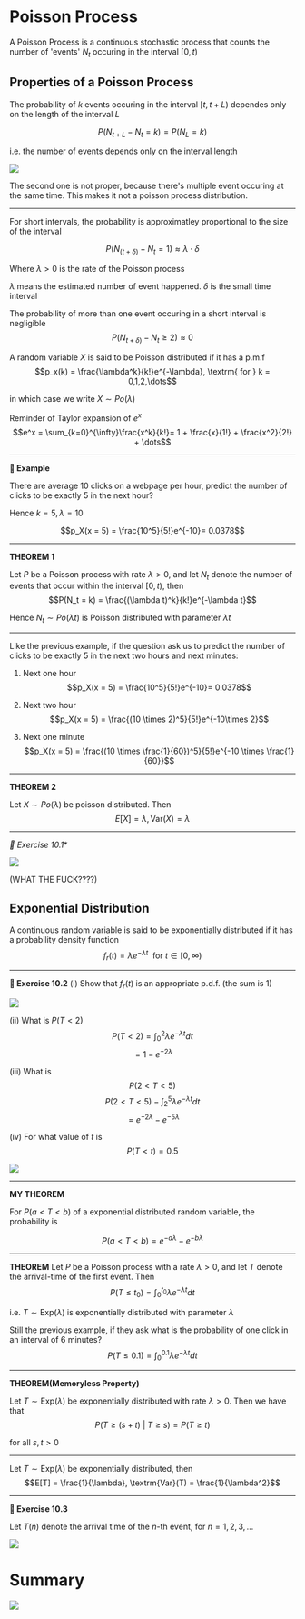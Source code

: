 # Poisson Process
A Poisson Process is a continuous stochastic process that counts the number of 'events' $N_t$ occuring in the interval $[0,t)$

## Properties of a Poisson Process
The probability of $k$ events occuring in the interval $[t, t+L)$ dependes only on the length of the interval $L$

$$P(N_{t+L} - N_t = k) = P(N_L = k)$$

i.e. the number of events depends only on the interval length

![](./assets/imgs/10-poissonsproper.png)

The second one is not proper, because there's multiple event occuring at the same time. This makes it not a poisson process distribution.

---

For short intervals, the probability is approximatley proportional to the size of the interval

$$P(N_{(t+\delta)} - N_t = 1) \approx \lambda \cdot \delta$$

Where $\lambda > 0$ is the rate of the Poisson process

$\lambda$ means the estimated number of event happened. $\delta$ is the small time interval

The probability of more than one event occuring in a short interval is negligible
$$P(N_{t+\delta)} - N_t \geq 2)\approx 0$$

A random variable $X$ is said to be Poisson distributed if it has a p.m.f
$$p_x(k) = \frac{\lambda^k}{k!}e^{-\lambda}, \textrm{ for } k = 0,1,2,\dots$$

in which case we write $X \sim Po(\lambda)$

Reminder of Taylor expansion of $e^x$
$$e^x = \sum_{k=0}^{\infty}\frac{x^k}{k!}= 1 + \frac{x}{1!} + \frac{x^2}{2!} + \dots$$

----
**:smoking: Example**

There are average 10 clicks on a webpage per hour, predict the number of clicks to be exactly 5 in the next hour?

Hence $k=5, \lambda = 10$

$$p_X(x = 5) = \frac{10^5}{5!}e^{-10}= 0.0378$$

----

**THEOREM 1**

Let $P$ be a Poisson process with rate $\lambda > 0$, and let $N_t$ denote the number of events that occur within the interval $[0,t)$, then 
$$P(N_t = k) = \frac{(\lambda t)^k}{k!}e^{-\lambda t}$$

Hence $N_t \sim Po(\lambda t)$ is Poisson distributed with parameter $\lambda t$

----

Like the previous example, if the question ask us to predict the number of clicks to be exactly 5 in the next two hours and next minutes:

1. Next one hour
$$p_X(x = 5) = \frac{10^5}{5!}e^{-10}= 0.0378$$

2. Next two hour
$$p_X(x = 5) = \frac{(10 \times 2)^5}{5!}e^{-10\times 2}$$

3. Next one minute
$$p_X(x = 5) = \frac{(10 \times \frac{1}{60})^5}{5!}e^{-10 \times \frac{1}{60}}$$

----
**THEOREM 2**

Let $X \sim Po(\lambda)$ be poisson distributed. Then
$$E[X] = \lambda, \textrm{Var}(X) = \lambda$$

----
*:smoking: Exercise 10.1**

![](./assets/imgs/10-exercise101.png)

(WHAT THE FUCK????)

## Exponential Distribution
A continuous random variable is said to be exponentially distributed if it has a probability density function 
$$f_r(t) = \lambda e^{-\lambda t}\ \textrm{ for }t \in [0, \infty)$$

----
**:smoking: Exercise 10.2** 
(i) Show that $f_r(t)$ is an appropriate p.d.f. (the sum is 1)

![](./assets/imgs/10-exercise1021solution.png)

(ii) What is $P(T <2)$
$$P(T<2) = \int_{0}^{2}\lambda e^{-\lambda t}dt$$ 
$$ = 1-e^{-2\lambda}$$

(iii) What is $$P(2<T<5)$$
$$P(2<T<5) - \int_{2}^{5}\lambda e^{-\lambda t}dt$$
$$= e^{-2\lambda}-e^{-5\lambda}$$

(iv) For what value of $t$ is $$P(T<t) = 0.5$$

![](./assets/imgs/10-exercise1022solution.png)

----
**MY THEOREM**

For $P(a<T<b)$ of a exponential distributed random variable, the probability is

$$P(a<T<b) = e^{-a\lambda} - e^{-b\lambda}$$

----
**THEOREM**
Let $P$ be a Poisson process with a rate $\lambda > 0$, and let $T$ denote the arrival-time of the first event. Then
$$P(T \leq t_0) = \int_{0}^{t_0}\lambda e^{-\lambda t}dt$$

i.e. $T \sim \textrm{Exp}(\lambda)$ is exponentially distributed with parameter $\lambda$

Still the previous example, if they ask what is the probability of one click in an interval of 6 minutes?
$$P(T \leq 0.1) = \int_{0}^{0.1}\lambda e^{-\lambda t}dt$$

----
**THEOREM(Memoryless Property)**

Let $T\sim \textrm{Exp}(\lambda)$ be exponentially distributed with rate $\lambda > 0$. Then we have that
$$P(T \geq (s+t)\ |\ T\geq s) = P(T \geq t)$$

for all $s,t > 0$

----
Let $T \sim \textrm{Exp}(\lambda)$ be exponentially distributed, then
$$E[T] = \frac{1}{\lambda}, \textrm{Var}(T) = \frac{1}{\lambda^2}$$

----
**:smoking: Exercise 10.3** 

Let $T(n)$ denote the arrival time of the $n$-th event, for $n = 1,2,3,\dots$

![](./assets/imgs/10-exercise103solution.png)

# Summary

![](./assets/imgs/10-summary.png)
